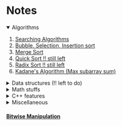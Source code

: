 # Notes

<details open> <summary>Algorithms </summary>

1. [Searching Algorithms](Algorithms/SearchingAlgorithms.md)
2. [Bubble, Selection, Insertion sort](Algorithms/ElementarySorts.md)
3. [Merge Sort](Algorithms/MergeSort.md)
4. [Quick Sort !! still left](Algorithms/QuickSort.md)
5. [Radix Sort !! still left](Algorithms/RadixSort.md)
6. [Kadane's Algorithm (Max subarray sum)](Algorithms/KadaneAlgo.md)

  </details>

<details> <summary> Data structures (!! left to do) </summary>

  </details>

<details> <summary> Math stuffs </summary>

1. [Big $`O`$ notation](Maths/BigO.md)

   </details>

<details> <summary> C++ features </summary>

1. [STL](Cpp/README.md)
2. [Lambda Expression](Cpp/Lambdas.md)

  </details>

<details> <summary> Miscellaneous </summary>

1. [Makefiles](Misc/makefiles.md)

  </details>

#### [Bitwise Manipulation](BitwiseManipulation/Bitwise.md)
